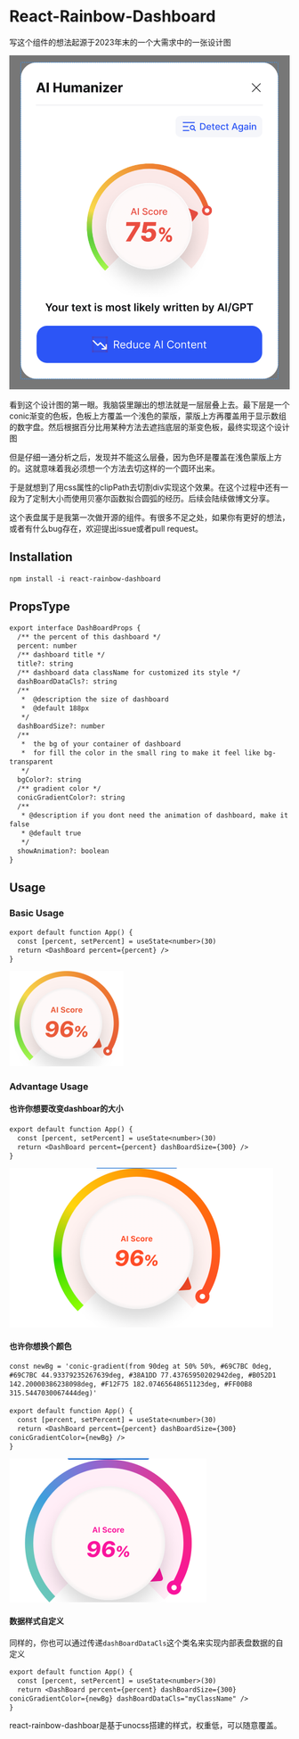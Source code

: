 # React-Rainbow-Dashboard

写这个组件的想法起源于2023年末的一个大需求中的一张设计图

![dashboard-result](./doc/assets/dashboard-result.png)

看到这个设计图的第一眼。我脑袋里蹦出的想法就是一层层叠上去。最下层是一个conic渐变的色板，色板上方覆盖一个浅色的蒙版，蒙版上方再覆盖用于显示数组的数字盘。然后根据百分比用某种方法去遮挡底层的渐变色板，最终实现这个设计图

但是仔细一通分析之后，发现并不能这么层叠，因为色环是覆盖在浅色蒙版上方的。这就意味着我必须想一个方法去切这样的一个圆环出来。

于是就想到了用css属性的clipPath去切割div实现这个效果。在这个过程中还有一段为了定制大小而使用贝塞尔函数拟合圆弧的经历。后续会陆续做博文分享。

这个表盘属于是我第一次做开源的组件。有很多不足之处，如果你有更好的想法，或者有什么bug存在，欢迎提出issue或者pull request。

## Installation

`npm install -i react-rainbow-dashboard`

## PropsType

```tsx
export interface DashBoardProps {
  /** the percent of this dashboard */
  percent: number
  /** dashboard title */
  title?: string
  /** dashboard data className for customized its style */
  dashBoardDataCls?: string
  /**
   *  @description the size of dashboard
   *  @default 188px
   */
  dashBoardSize?: number
  /**
   *  the bg of your container of dashboard
   *  for fill the color in the small ring to make it feel like bg-transparent
   */
  bgColor?: string
  /** gradient color */
  conicGradientColor?: string
  /**
   * @description if you dont need the animation of dashboard, make it false
   * @default true
   */
  showAnimation?: boolean
}
```

## Usage

### Basic Usage

```tsx
export default function App() {
  const [percent, setPercent] = useState<number>(30)
  return <DashBoard percent={percent} />
}
```

<img src="./doc/assets/default-usage.png" style="zoom:50%;" />

### Advantage Usage

#### 也许你想要改变dashboar的大小

```tsx
export default function App() {
  const [percent, setPercent] = useState<number>(30)
  return <DashBoard percent={percent} dashBoardSize={300} />
}
```

<img src="./doc/assets/bigger-size.png" style="zoom:50%;" />

#### 也许你想换个颜色

```tsx
const newBg = 'conic-gradient(from 90deg at 50% 50%, #69C7BC 0deg, #69C7BC 44.93379235267639deg, #38A1DD 77.43765950202942deg, #B052D1 142.20000386238098deg, #F12F75 182.07465648651123deg, #FF00B8 315.5447030067444deg)'

export default function App() {
  const [percent, setPercent] = useState<number>(30)
  return <DashBoard percent={percent} dashBoardSize={300} conicGradientColor={newBg} />
}
```

<img src="./doc/assets/other-color.png" alt="other-color" style="zoom:50%;" />

#### 数据样式自定义

同样的，你也可以通过传递`dashBoardDataCls`这个类名来实现内部表盘数据的自定义

```tsx
export default function App() {
  const [percent, setPercent] = useState<number>(30)
  return <DashBoard percent={percent} dashBoardSize={300} conicGradientColor={newBg} dashBoardDataCls="myClassName" />
}
```

react-rainbow-dashboar是基于unocss搭建的样式，权重低，可以随意覆盖。
